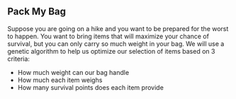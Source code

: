 ## Pack My Bag
Suppose you are going on a hike and you want to be prepared for the worst to happen. 
You want to bring items that will maximize your chance of survival, but you can only carry so much weight in your bag.
We will use a genetic algorithm to help us optimize our selection of items based on 3 criteria:
* How much weight can our bag handle
* How much each item weighs
* How many survival points does each item provide
